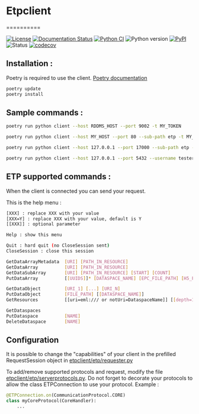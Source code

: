<!--
Copyright (c) 2022-2023 Geosiris.
SPDX-License-Identifier: Apache-2.0
-->
# Etpclient
==========


[![License](https://img.shields.io/pypi/l/etpclient)](https://github.com/geosiris-technologies/etpclient-python/blob/main/LICENSE)
[![Documentation Status](https://readthedocs.org/projects/etpclient-python/badge/?version=latest)](https://etpclient-python.readthedocs.io/en/latest/?badge=latest)
[![Python CI](https://github.com/geosiris-technologies/etpclient-python/actions/workflows/ci-tests.yml/badge.svg)](https://github.com/geosiris-technologies/etpclient-python/actions/workflows/ci-tests.yml)
![Python version](https://img.shields.io/pypi/pyversions/etpclient)
[![PyPI](https://img.shields.io/pypi/v/etpclient)](https://badge.fury.io/py/etpclient)
![Status](https://img.shields.io/pypi/status/etpclient)
[![codecov](https://codecov.io/gh/geosiris-technologies/etpclient-python/branch/main/graph/badge.svg)](https://codecov.io/gh/geosiris-technologies/etpclient-python)


## Installation : 

Poetry is required to use the client. [Poetry documentation](https://python-poetry.org/docs/)

```bash
poetry update
poetry install
```

## Sample commands :

```bash
poetry run python client --host RDDMS_HOST --port 9002 -t MY_TOKEN

poetry run python client --host MY_HOST --port 80 --sub-path etp -t MY_TOKEN

poetry run python client --host 127.0.0.1 --port 17000 --sub-path etp --username login --password passwordTest

poetry run python client --host 127.0.0.1 --port 5432 --username testerlogin --password passwordtester
```


## ETP supported commands : 

When the client is connected you can send your request.

This is the help menu :
```bash
[XXX] : replace XXX with your value
[XXX=Y] : replace XXX with your value, default is Y
[[XXX]] : optional parameter

Help : show this menu

Quit : hard quit (no CloseSession sent)
CloseSession : close this session

GetDataArrayMetadata  [URI] [PATH_IN_RESOURCE]
GetDataArray          [URI] [PATH_IN_RESOURCE]
GetDataSubArray       [URI] [PATH_IN_RESOURCE] [START] [COUNT]
PutDataArray          [[UUIDS]]* [DATASPACE_NAME] [EPC_FILE_PATH] [H5_FILE_PATH]

GetDataObject         [URI_1] [...] [URI_N]
PutDataObject         [FILE_PATH] [[DATASPACE_NAME]]
GetResources          [[uri=eml:/// or notUri=DataspaceName]] [[depth=1]] [[SCOPE]]

GetDataspaces
PutDataspace          [NAME]
DeleteDataspace       [NAME]
```

## Configuration

It is possible to change the "capabilities" of your client in the prefilled RequestSession object in [etpclient/etp/requester.py](https://github.com/geosiris-technologies/etpclient-python/blob/main/etpclient/etp/requester.py#L180)

To add/remove supported protocols and request, modify the file [etpclient/etp/serverprotocols.py](https://github.com/geosiris-technologies/etpclient-python/blob/main/etpclient/etp/serverprotocols.py#L166). Do not forget to decorate your protocols to allow the class ETPConnection to use your protocol.
Example : 
```python
@ETPConnection.on(CommunicationProtocol.CORE)
class myCoreProtocol(CoreHandler):
    ...
```